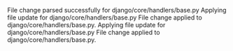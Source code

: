 File change parsed successfully for django/core/handlers/base.py
Applying file update for django/core/handlers/base.py
File change applied to django/core/handlers/base.py.
Applying file update for django/core/handlers/base.py
File change applied to django/core/handlers/base.py.
